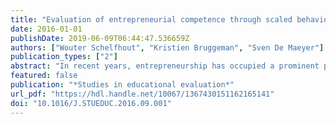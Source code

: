 ```yaml
---
title: "Evaluation of entrepreneurial competence through scaled behavioural indicators : validation of an instrument"
date: 2016-01-01
publishDate: 2019-06-09T06:44:47.536659Z
authors: ["Wouter Schelfhout", "Kristien Bruggeman", "Sven De Maeyer"]
publication_types: ["2"]
abstract: "In recent years, entrepreneurship has occupied a prominent position on the agendas of policymakers and researchers. This is not surprising, as studies have shown that the enhancement of the entrepreneurial spirit can make an effective contribution to sustainable economic growth. Moreover, scholars have confirmed that the entrepreneurial spirit can be enhanced through entrepreneurship education. One important gap in the scientific literature in this area involves research on the evaluation of such education. The focus of this study is on developing an instrument in which scaled behavioural indicators will be used as a basis for giving concrete feedback to the students instead of using Likert-scale surveys. Based on a criterion-driven literature study 11 sub-competences that together constitute entrepreneurship in a behaviour-oriented and for educational purposes feasible way have been defined. These sub-competences were further subdivided into various behavioural indicators, which formed the basis for creating an evaluation instrument. Next the instrument has been validated in a sample of 201 secondary education students at the beginning of an EE-trajectory. The validity and reliability of the resulting instrument was tested through a combination of qualitative and quantitative techniques. The validity check revealed a strong cohesion of the sub-competences we distinguished from the review, which is coherent with research that defines entrepreneurial competency as an over-arching construct. Finally 21 items were retained in an instrument that is sufficiently reliable and valid to warrant further application in the coaching of entrepreneurship education. To conclude the opportunities for fostering entrepreneurship education by using this instrument are discussed."
featured: false
publication: "*Studies in educational evaluation*"
url_pdf: "https://hdl.handle.net/10067/1367430151162165141"
doi: "10.1016/J.STUEDUC.2016.09.001"
---
```


